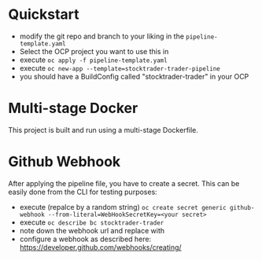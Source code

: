<!--
       Copyright 2017 IBM Corp All Rights Reserved

   Licensed under the Apache License, Version 2.0 (the "License");
   you may not use this file except in compliance with the License.
   You may obtain a copy of the License at

       http://www.apache.org/licenses/LICENSE-2.0

   Unless required by applicable law or agreed to in writing, software
   distributed under the License is distributed on an "AS IS" BASIS,
   WITHOUT WARRANTIES OR CONDITIONS OF ANY KIND, either express or implied.
   See the License for the specific language governing permissions and
   limitations under the License.
-->

# Quickstart
* modify the git repo and branch to your liking in the `pipeline-template.yaml`
* Select the OCP project you want to use this in
* execute `oc apply -f pipeline-template.yaml`
* execute `oc new-app --template=stocktrader-trader-pipeline`
* you should have a BuildConfig called "stocktrader-trader" in your OCP

# Multi-stage Docker
This project is built and run using a multi-stage Dockerfile.

# Github Webhook
After applying the pipeline file, you have to create a secret. This can be easily done from the CLI for testing purposes:
* execute (repalce <your secret> by a random string) `oc create secret generic github-webhook --from-literal=WebHookSecretKey=<your secret>`
* execute `oc describe bc stocktrader-trader`
* note down the webhook url and replace <secret> with <your secret>
* configure a webhook as described here: https://developer.github.com/webhooks/creating/

